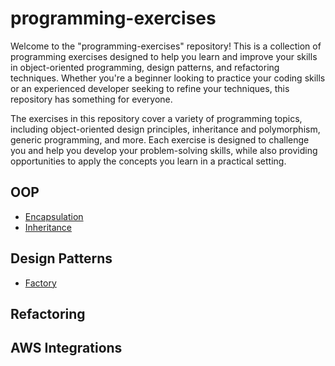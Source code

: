 # programming-exercises
Welcome to the "programming-exercises" repository! This is a collection of programming exercises designed to help you learn and improve your skills in object-oriented programming, design patterns, and refactoring techniques. Whether you're a beginner looking to practice your coding skills or an experienced developer seeking to refine your techniques, this repository has something for everyone.

The exercises in this repository cover a variety of programming topics, including object-oriented design principles, inheritance and polymorphism, generic programming, and more. Each exercise is designed to challenge you and help you develop your problem-solving skills, while also providing opportunities to apply the concepts you learn in a practical setting.

## OOP
* [Encapsulation](./oop-exercises/encapsulation)
* [Inheritance](./oop-exercises/inheritance)

## Design Patterns
* [Factory](./design-patterns-exercises/factory)


## Refactoring


## AWS Integrations